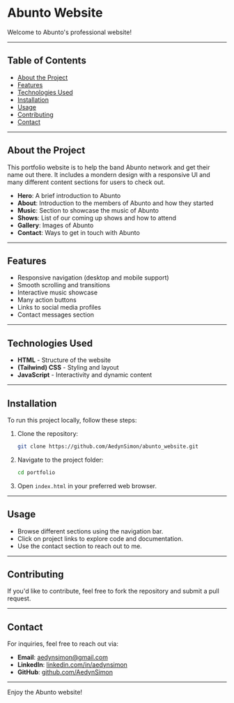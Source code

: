 # Abunto Website

Welcome to Abunto's professional website!

---

## Table of Contents

- [About the Project](#about-the-project)
- [Features](#features)
- [Technologies Used](#technologies-used)
- [Installation](#installation)
- [Usage](#usage)
- [Contributing](#contributing)
- [Contact](#contact)

---

## About the Project

This portfolio website is to help the band Abunto network and get their name out there. It includes a mondern design with a responsive UI and many different content sections for users to check out.
- **Hero**: A brief introduction to Abunto
- **About**: Introduction to the members of Abunto and how they started
- **Music**: Section to showcase the music of Abunto
- **Shows**: List of our coming up shows and how to attend
- **Gallery**: Images of Abunto
- **Contact**: Ways to get in touch with Abunto

---

## Features

- Responsive navigation (desktop and mobile support)
- Smooth scrolling and transitions
- Interactive music showcase
- Many action buttons
- Links to social media profiles
- Contact messages section

---

## Technologies Used

- **HTML** - Structure of the website
- **(Tailwind) CSS** - Styling and layout
- **JavaScript** - Interactivity and dynamic content

---

## Installation

To run this project locally, follow these steps:

1. Clone the repository:
   ```sh
   git clone https://github.com/AedynSimon/abunto_website.git
   ```
2. Navigate to the project folder:
   ```sh
   cd portfolio
   ```
3. Open `index.html` in your preferred web browser.

---

## Usage

- Browse different sections using the navigation bar.
- Click on project links to explore code and documentation.
- Use the contact section to reach out to me.

---

## Contributing

If you'd like to contribute, feel free to fork the repository and submit a pull request.

---

## Contact

For inquiries, feel free to reach out via:
- **Email**: [aedynsimon@gmail.com](mailto:aedynsimon@gmail.com)
- **LinkedIn**: [linkedin.com/in/aedynsimon](https://www.linkedin.com/in/aedynsimon/)
- **GitHub**: [github.com/AedynSimon](https://github.com/AedynSimon)

---

Enjoy the Abunto website!

